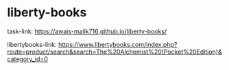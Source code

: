 # liberty-books

task-link: https://awais-malik716.github.io/liberty-books/

libertybooks-link: https://www.libertybooks.com/index.php?route=product/search&search=The%20Alchemist%20(Pocket%20Edition)&category_id=0
